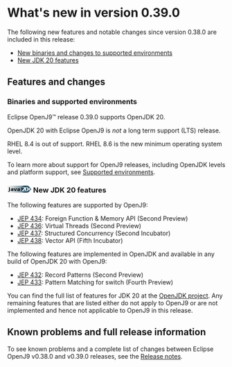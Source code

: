 <!--
* Copyright (c) 2017, 2023 IBM Corp. and others
*
* This program and the accompanying materials are made
* available under the terms of the Eclipse Public License 2.0
* which accompanies this distribution and is available at
* https://www.eclipse.org/legal/epl-2.0/ or the Apache
* License, Version 2.0 which accompanies this distribution and
* is available at https://www.apache.org/licenses/LICENSE-2.0.
*
* This Source Code may also be made available under the
* following Secondary Licenses when the conditions for such
* availability set forth in the Eclipse Public License, v. 2.0
* are satisfied: GNU General Public License, version 2 with
* the GNU Classpath Exception [1] and GNU General Public
* License, version 2 with the OpenJDK Assembly Exception [2].
*
* [1] https://www.gnu.org/software/classpath/license.html
* [2] https://openjdk.org/legal/assembly-exception.html
*
* SPDX-License-Identifier: EPL-2.0 OR Apache-2.0 OR GPL-2.0-only WITH Classpath-exception-2.0 OR GPL-2.0-only WITH OpenJDK-assembly-exception-1.0
-->

# What's new in version 0.39.0

The following new features and notable changes since version 0.38.0 are included in this release:

- [New binaries and changes to supported environments](#binaries-and-supported-environments)
- [New JDK 20 features](#new-jdk-20-features)

## Features and changes

### Binaries and supported environments

Eclipse OpenJ9&trade; release 0.39.0 supports OpenJDK 20.

OpenJDK 20 with Eclipse OpenJ9 is *not* a long term support (LTS) release.

RHEL 8.4 is out of support. RHEL 8.6 is the new minimum operating system level.

To learn more about support for OpenJ9 releases, including OpenJDK levels and platform support, see [Supported environments](openj9_support.md).

### ![Start of content that applies to Java 20 plus](cr/java20plus.png) New JDK 20 features

The following features are supported by OpenJ9:

- [JEP 434](https://openjdk.java.net/jeps/434): Foreign Function & Memory API (Second Preview)
- [JEP 436](https://openjdk.java.net/jeps/436): Virtual Threads (Second Preview)
- [JEP 437](https://openjdk.java.net/jeps/437): Structured Concurrency (Second Incubator)
- [JEP 438](https://openjdk.java.net/jeps/438): Vector API (Fifth Incubator)

The following features are implemented in OpenJDK and available in any build of OpenJDK 20 with OpenJ9:

- [JEP 432](https://openjdk.java.net/jeps/432): Record Patterns (Second Preview)
- [JEP 433](https://openjdk.java.net/jeps/433): Pattern Matching for switch (Fourth Preview)

You can find the full list of features for JDK 20 at the [OpenJDK project](http://openjdk.java.net/projects/jdk/20/).
Any remaining features that are listed either do not apply to OpenJ9 or are not implemented and hence not applicable to OpenJ9 in this release.

## Known problems and full release information

To see known problems and a complete list of changes between Eclipse OpenJ9 v0.38.0 and v0.39.0 releases, see the [Release notes](https://github.com/eclipse-openj9/openj9/blob/master/doc/release-notes/0.39/0.39.md).

<!-- ==== END OF TOPIC ==== version0.39.md ==== -->
